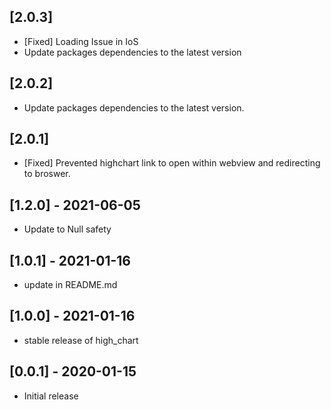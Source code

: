 ## [2.0.3]

- [Fixed] Loading Issue in IoS 
- Update packages dependencies to  the latest version 


## [2.0.2]

- Update packages dependencies to  the latest version.


## [2.0.1]

- [Fixed] Prevented highchart link to open within webview and redirecting to broswer.

## [1.2.0] - 2021-06-05

- Update to Null safety

## [1.0.1] - 2021-01-16

- update in README.md

## [1.0.0] - 2021-01-16

- stable release of high_chart

## [0.0.1] - 2020-01-15

- Initial release
